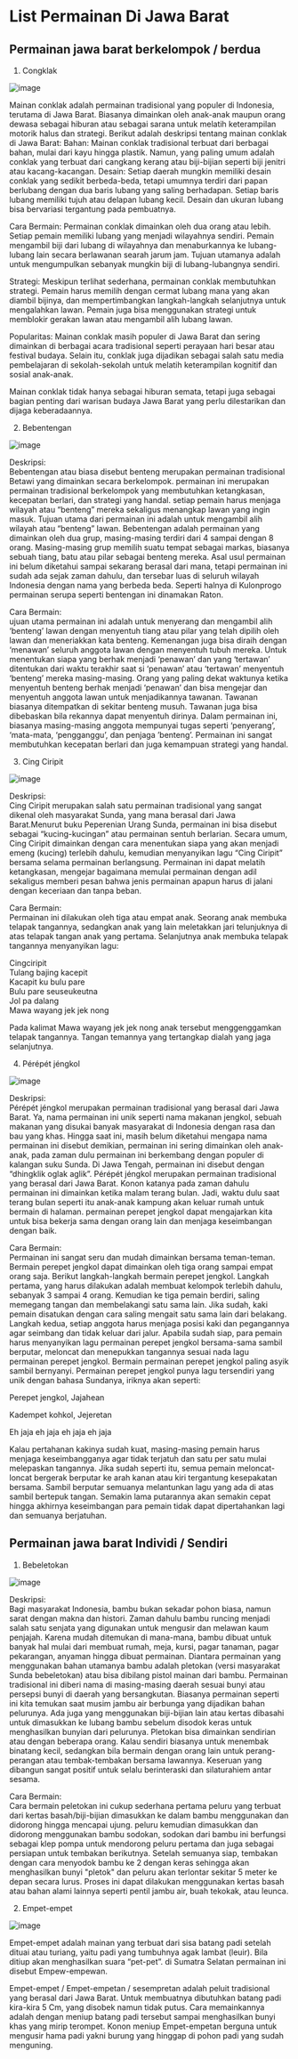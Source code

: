 # List Permainan Di Jawa Barat

## Permainan jawa barat berkelompok / berdua
1. Congklak <br>

![image](https://github.com/Shalrizky/Analisis-Pariwisata-Gamification/assets/144994306/b371034f-91cc-4e54-ba20-f7c3a1671481)

Mainan conklak adalah permainan tradisional yang populer di Indonesia, terutama di Jawa Barat. Biasanya dimainkan oleh anak-anak maupun orang dewasa sebagai hiburan atau sebagai sarana untuk melatih keterampilan motorik halus dan strategi. Berikut adalah deskripsi tentang mainan conklak di Jawa Barat: 
Bahan: Mainan conklak tradisional terbuat dari berbagai bahan, mulai dari kayu hingga plastik. Namun, yang paling umum adalah conklak yang terbuat dari cangkang kerang atau biji-bijian seperti biji jenitri atau kacang-kacangan.
Desain: Setiap daerah mungkin memiliki desain conklak yang sedikit berbeda-beda, tetapi umumnya terdiri dari papan berlubang dengan dua baris lubang yang saling berhadapan. Setiap baris lubang memiliki tujuh atau delapan lubang kecil. Desain dan ukuran lubang bisa bervariasi tergantung pada pembuatnya.

Cara Bermain: Permainan conklak dimainkan oleh dua orang atau lebih. Setiap pemain memiliki lubang yang menjadi wilayahnya sendiri. Pemain mengambil biji dari lubang di wilayahnya dan menaburkannya ke lubang-lubang lain secara berlawanan searah jarum jam. Tujuan utamanya adalah untuk mengumpulkan sebanyak mungkin biji di lubang-lubangnya sendiri.

Strategi: Meskipun terlihat sederhana, permainan conklak membutuhkan strategi. Pemain harus memilih dengan cermat lubang mana yang akan diambil bijinya, dan mempertimbangkan langkah-langkah selanjutnya untuk mengalahkan lawan. Pemain juga bisa menggunakan strategi untuk memblokir gerakan lawan atau mengambil alih lubang lawan.

Popularitas: Mainan conklak masih populer di Jawa Barat dan sering dimainkan di berbagai acara tradisional seperti perayaan hari besar atau festival budaya. Selain itu, conklak juga dijadikan sebagai salah satu media pembelajaran di sekolah-sekolah untuk melatih keterampilan kognitif dan sosial anak-anak.

Mainan conklak tidak hanya sebagai hiburan semata, tetapi juga sebagai bagian penting dari warisan budaya Jawa Barat yang perlu dilestarikan dan dijaga keberadaannya.

2. Bebentengan <br>

![image](https://github.com/Shalrizky/Analisis-Pariwisata-Gamification/assets/144994306/afae942f-36c4-491f-a1cd-91134013daab)

Deskripsi: <br>
Bebentengan atau biasa disebut benteng merupakan permainan tradisional Betawi yang dimainkan secara berkelompok. permainan ini merupakan permainan tradisional berkelompok yang membutuhkan ketangkasan, kecepatan berlari, dan strategi yang handal. setiap pemain harus menjaga wilayah atau “benteng” mereka sekaligus menangkap lawan yang ingin masuk. Tujuan utama dari permainan ini adalah untuk mengambil alih wilayah atau “benteng” lawan. Bebentengan adalah permainan yang dimainkan oleh dua grup, masing-masing terdiri dari 4 sampai dengan 8 orang. Masing-masing grup memilih suatu tempat sebagai markas, biasanya sebuah tiang, batu atau pilar sebagai benteng mereka. 
Asal usul permainan ini belum diketahui sampai sekarang berasal dari mana, tetapi permainan ini sudah ada sejak zaman dahulu, dan tersebar luas di seluruh wilayah Indonesia dengan nama yang berbeda beda. Seperti halnya di Kulonprogo permainan serupa seperti bentengan ini dinamakan Raton.

Cara Bermain: <br>
ujuan utama permainan ini adalah untuk menyerang dan mengambil alih ‘benteng’ lawan dengan menyentuh tiang atau pilar yang telah dipilih oleh lawan dan meneriakkan kata benteng. Kemenangan juga bisa diraih dengan ‘menawan’ seluruh anggota lawan dengan menyentuh tubuh mereka. Untuk menentukan siapa yang berhak menjadi ‘penawan’ dan yang ‘tertawan’ ditentukan dari waktu terakhir saat si ‘penawan’ atau ‘tertawan’ menyentuh ‘benteng’ mereka masing-masing.
Orang yang paling dekat waktunya ketika menyentuh benteng berhak menjadi ‘penawan’ dan bisa mengejar dan menyentuh anggota lawan untuk menjadikannya tawanan. Tawanan biasanya ditempatkan di sekitar benteng musuh. Tawanan juga bisa dibebaskan bila rekannya dapat menyentuh dirinya.
Dalam permainan ini, biasanya masing-masing anggota mempunyai tugas seperti ‘penyerang’, ‘mata-mata, ‘pengganggu’, dan penjaga ’benteng’. Permainan ini sangat membutuhkan kecepatan berlari dan juga kemampuan strategi yang handal.

3. Cing Ciripit

![image](https://github.com/Shalrizky/Analisis-Pariwisata-Gamification/assets/144994306/7a0d6dff-e295-4cc7-b2b1-b3cc9bee16a2)

Deskripsi: <br>
Cing Ciripit merupakan salah satu permainan tradisional yang sangat dikenal oleh masyarakat Sunda, yang mana berasal dari Jawa Barat.Menurut buku Peperenian Urang Sunda, permainan ini bisa disebut sebagai “kucing-kucingan” atau permainan sentuh berlarian. Secara umum, Cing Ciripit dimainkan dengan cara menentukan siapa yang akan menjadi emeng (kucing) terlebih dahulu, kemudian menyanyikan lagu “Cing Ciripit” bersama selama permainan berlangsung. Permainan ini dapat melatih ketangkasan, mengejar bagaimana memulai permainan dengan adil sekaligus memberi pesan bahwa jenis permainan apapun harus di jalani dengan keceriaan dan tanpa beban.

Cara Bermain: <br>
Permainan ini dilakukan oleh tiga atau empat anak. Seorang anak membuka telapak tangannya, sedangkan anak yang lain meletakkan jari telunjuknya di atas telapak tangan anak yang pertama. Selanjutnya anak membuka telapak tangannya menyanyikan lagu: <br>

Cingciripit <br>
Tulang bajing kacepit <br>
Kacapit ku bulu pare <br>
Bulu pare seuseukeutna <br>
Jol pa dalang <br>
Mawa wayang jek jek nong <br>

Pada kalimat Mawa wayang jek jek nong anak tersebut menggenggamkan telapak tangannya. Tangan temannya yang tertangkap dialah yang jaga selanjutnya.

4. Pérépét jéngkol <br>

![image](https://github.com/Shalrizky/Analisis-Pariwisata-Gamification/assets/144994306/8104ba27-0e7e-451a-8ed4-4661bf52cd25)

Deskripsi: <br>
Pérépét jéngkol merupakan permainan tradisional yang berasal dari Jawa Barat. Ya, nama permainan ini unik seperti nama makanan jengkol, sebuah makanan yang disukai banyak masyarakat di Indonesia dengan rasa dan bau yang khas. Hingga saat ini, masih belum diketahui mengapa nama permainan ini disebut demikian, permainan ini sering dimainkan oleh anak-anak, pada zaman dulu permainan ini berkembang dengan populer di kalangan suku Sunda. Di Jawa Tengah, permainan ini disebut dengan “dhingklik oglak aglik”. Pérépét jéngkol merupakan permainan tradisional yang berasal dari Jawa Barat. Konon katanya pada zaman dahulu permainan ini dimainkan ketika malam terang bulan. Jadi, waktu dulu saat terang bulan seperti itu anak-anak kampung akan keluar rumah untuk bermain di halaman. permainan perepet jengkol dapat mengajarkan kita untuk bisa bekerja sama dengan orang lain dan menjaga keseimbangan dengan baik.

Cara Bermain: <br>
Permainan ini sangat seru dan mudah dimainkan bersama teman-teman. Bermain perepet jengkol dapat dimainkan oleh tiga orang sampai empat orang saja. Berikut langkah-langkah bermain perepet jengkol. 
Langkah pertama, yang harus dilakukan adalah membuat kelompok terlebih dahulu, sebanyak 3 sampai 4 orang. Kemudian ke tiga pemain berdiri,  saling memegang tangan dan membelakangi satu sama lain. Jika sudah, kaki pemain disatukan dengan cara saling mengait satu sama lain dari belakang. 
Langkah kedua, setiap anggota harus menjaga posisi kaki dan pegangannya agar seimbang dan tidak keluar dari jalur. Apabila sudah siap, para pemain harus menyanyikan lagu permainan perepet jengkol bersama-sama sambil berputar, meloncat dan menepukkan tangannya sesuai nada lagu permainan perepet jengkol.
Bermain permainan perepet jengkol paling asyik sambil bernyanyi. Permainan perepet jengkol punya lagu tersendiri yang unik dengan bahasa Sundanya, iriknya akan seperti: <br>  

Perepet jengkol, Jajahean <br>

Kadempet kohkol, Jejeretan <br>

Eh jaja eh jaja eh jaja eh jaja <br>

Kalau pertahanan kakinya sudah kuat, masing-masing pemain harus menjaga keseimbangganya agar tidak terjatuh dan satu per satu mulai melepaskan tangannya.
Jika sudah seperti itu, semua pemain meloncat-loncat bergerak berputar ke arah kanan atau kiri tergantung kesepakatan bersama. Sambil berputar semuanya melantunkan lagu yang ada di atas sambil bertepuk tangan. Semakin lama putarannya akan semakin cepat hingga akhirnya keseimbangan para pemain tidak dapat dipertahankan lagi dan semuanya berjatuhan.



## Permainan jawa barat Individi / Sendiri
1. Bebeletokan

![image](https://github.com/Shalrizky/Analisis-Pariwisata-Gamification/assets/144994306/78f1ded9-fb97-433c-99c1-d46d73e41f01)

Deskripsi: <br>
Bagi masyarakat Indonesia, bambu bukan sekadar pohon biasa, namun sarat dengan makna dan histori. Zaman dahulu bambu runcing menjadi salah satu senjata yang digunakan untuk mengusir dan melawan kaum penjajah. Karena mudah ditemukan di mana-mana, bambu dibuat untuk banyak hal mulai dari membuat rumah, meja, kursi, pagar tanaman, pagar pekarangan, anyaman hingga dibuat permainan. Diantara permainan yang menggunakan bahan utamanya bambu adalah pletokan (versi masyarakat Sunda bebeletokan) atau bisa dibilang pistol mainan dari bambu. Permainan tradisional ini diberi nama di masing-masing daerah sesuai bunyi atau persepsi bunyi di daerah yang bersangkutan. Biasanya permainan seperti ini kita temukan saat musim jambu air berbunga yang dijadikan bahan pelurunya. Ada juga yang menggunakan biji-bijian lain atau kertas dibasahi untuk dimasukkan ke lubang bambu sebelum disodok keras untuk menghasilkan bunyian dari pelurunya. Pletokan bisa dimainkan sendirian atau dengan beberapa orang. Kalau sendiri biasanya untuk menembak binatang kecil, sedangkan bila bermain dengan orang lain untuk perang-perangan atau tembak-tembakan bersama lawannya. Keseruan yang dibangun sangat positif untuk selalu berinteraski dan silaturahiem antar sesama.

Cara Bermain: <br>
Cara bermain peletokan ini cukup sederhana pertama peluru yang terbuat dari kertas basah/biji-bijian dimasukkan ke dalam bambu menggunakan dan didorong hingga mencapai ujung. peluru kemudian dimasukkan dan didorong menggunakan bambu sodokan, sodokan dari bambu ini berfungsi sebagai klep pompa untuk mendorong peluru pertama dan juga sebagai persiapan untuk tembakan berikutnya. Setelah semuanya siap, tembakan dengan cara menyodok bambu ke 2 dengan keras sehingga akan menghasilkan bunyi "pletok" dan peluru akan terlontar sekitar 5 meter ke depan secara lurus. Proses ini dapat dilakukan menggunakan kertas basah atau bahan alami lainnya seperti pentil jambu air, buah tekokak, atau leunca.

2. Empet-empet

![image](https://github.com/Shalrizky/Analisis-Pariwisata-Gamification/assets/144994306/05e4a100-b5f1-49eb-a3e9-e1eaf6c7658c)

Empet-empet adalah mainan yang terbuat dari sisa batang padi setelah dituai atau turiang, yaitu padi yang tumbuhnya agak lambat (leuir). Bila ditiup akan menghasilkan suara “pet-pet”. di Sumatra Selatan permainan ini disebut Empew-empewan.

Empet-empet / Empet-empetan / sesempretan adalah peluit tradisional yang berasal dari Jawa Barat. Untuk membuatnya dibutuhkan batang padi kira-kira 5 Cm, yang disobek namun tidak putus. Cara memainkannya adalah dengan meniup batang padi tersebut sampai menghasilkan bunyi khas yang mirip terompet. Konon meniup Empet-empetan berguna untuk mengusir hama padi yakni burung yang hinggap di pohon padi yang sudah menguning.



